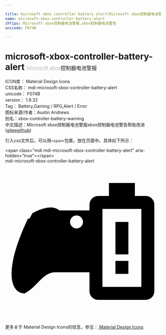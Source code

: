 ```yaml
---

title: microsoft xbox controller battery alert(Microsoft xbox控制器电池警报) ICON转svg、png下载
name: microsoft-xbox-controller-battery-alert
zhTips: Microsoft xbox控制器电池警报,xbox控制器电池警告
unicode: F074B

---
```


# microsoft-xbox-controller-battery-alert  <small style="font-size: 60%;font-weight: 100">Microsoft xbox控制器电池警报</small>


<div class="detail-page">
<p>
<span>
ICON库：
<span class="badge-secondary badge">Material Design Icons</span> 
</span>
<br/>
<span>
CSS名称：
<span class="badge-secondary badge">mdi-microsoft-xbox-controller-battery-alert</span> 
</span>
<br/>
<span>
unicode：
<span class="badge-secondary badge">F074B</span> 
</span>
<br/>
<span>
version：
<span class="badge-secondary badge">1.9.32</span> 
</span>
<br/>
<span>Tag：
<span class="badge-light badge">Battery,Gaming / RPG,Alert / Error</span>
</span>
<br/>
<span>图标来源/作者：<span class="badge-light badge">Austin Andrews</span></span> 
<br/>
<span>别名：<span class="badge-light badge">xbox-controller-battery-warning</span></span><br/><span class="zh-detail">中文描述：<span class="badge-primary badge">Microsoft xbox控制器电池警报</span><span class="badge-primary badge">xbox控制器电池警告</span><span class="help-link"><span>帮助改进</span>(<a href="https://gitee.com/liuwave/icon-helper/edit/master/json/material/microsoft-xbox-controller-battery-alert.json" target="_blank" rel="noopener noreferrer">gitee</a><a href="https://github.com/liuwave/icon-helper/edit/master/json/material/microsoft-xbox-controller-battery-alert.json" target="_blank" rel="noopener noreferrer">github</a></span>)</span><br/>
</p>
</div>
<div class="alert alert-dark">
  <i class="mdi mdi-microsoft-xbox-controller-battery-alert mdi-48px"></i>
  <i class="mdi mdi-microsoft-xbox-controller-battery-alert mdi-36px"></i>
  <i class="mdi mdi-microsoft-xbox-controller-battery-alert mdi-24px"></i>
  <i class="mdi mdi-microsoft-xbox-controller-battery-alert mdi-18px"></i>
</div>
<div>
  <p>引入css文件后，可以用<code>&lt;span&gt;</code>包裹，放在页面中。具体如下所示：    
  </p>
  <div class="alert alert-primary" style="font-size: 14px">
    &lt;span class="mdi mdi-microsoft-xbox-controller-battery-alert" aria-hidden="true"&gt;&lt;/span&gt;
    <copy-btn content='<span class="mdi mdi-microsoft-xbox-controller-battery-alert" aria-hidden="true"></span>'></copy-btn>
  </div>
  <div class="alert alert-secondary">
    <i class="mdi mdi-microsoft-xbox-controller-battery-alert"
    style="font-size: 24px"
    aria-hidden="true"></i> mdi-microsoft-xbox-controller-battery-alert
    <copy-btn content="mdi-microsoft-xbox-controller-battery-alert" btn-title="复制图标名称"></copy-btn>
  </div>
</div>
<div id="svg" class="svg-wrap">
<svg xmlns="http://www.w3.org/2000/svg" viewBox="0 0 24 24"><path d="M21,19V7H15V19H21M21.67,5C22.4,5 23,5.6 23,6.33V19.67A1.33,1.33 0 0,1 21.67,21H14.33C13.6,21 13,20.4 13,19.67V16.75H7.75C5.75,16.75 5,19 3,20C1,20 -0.5,17 3.5,8.5H3.75L4.19,7.67C4.19,7.67 7,6 8.33,7.23H13V6.33A1.33,1.33 0 0,1 14.33,5H16V3H20V5H21.67M11,8A1,1 0 0,0 10,9A1,1 0 0,0 11,10A1,1 0 0,0 12,9A1,1 0 0,0 11,8M17,9H19V14H17V9M17,15H19V17H17V15Z" /></svg>
</div>
<detail full-name='mdi-microsoft-xbox-controller-battery-alert'></detail>
    
<div><p>更多关于 Material Design Icons的信息，参见：<a target="_blank" href="https://iconhelper.cn/material.html"> Material Design Icons</a>
</p></div>
